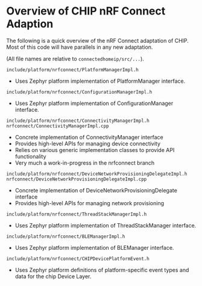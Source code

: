 # Overview of CHIP nRF Connect Adaption

The following is a quick overview of the nRF Connect adaptation of CHIP. Most of
this code will have parallels in any new adaptation.

(All file names are relative to `connectedhomeip/src/...`).

`include/platform/nrfconnect/PlatformManagerImpl.h`

-   Uses Zephyr platform implementation of PlatformManager interface.

`include/platform/nrfconnect/ConfigurationManagerImpl.h`

-   Uses Zephyr platform implementation of ConfigurationManager interface.

`include/platform/nrfconnect/ConnectivityManagerImpl.h`<br>`nrfconnect/ConnectivityManagerImpl.cpp`

-   Concrete implementation of ConnectivityManager interface
-   Provides high-level APIs for managing device connectivity
-   Relies on various generic implementation classes to provide API
    functionality
-   Very much a work-in-progress in the nrfconnect branch

`include/platform/nrfconnect/DeviceNetworkProvisioningDelegateImpl.h`<br>`nrfconnect/DeviceNetworkProvisioningDelegateImpl.cpp`

-   Concrete implementation of DeviceNetworkProvisioningDelegate interface
-   Provides high-level APIs for managing network provisioning

`include/platform/nrfconnect/ThreadStackManagerImpl.h`

-   Uses Zephyr platform implementation of ThreadStackManager interface.

`include/platform/nrfconnect/BLEManagerImpl.h`

-   Uses Zephyr platform implementation of BLEManager interface.

`include/platform/nrfconnect/CHIPDevicePlatformEvent.h`

-   Uses Zephyr platform definitions of platform-specific event types and data
    for the chip Device Layer.
